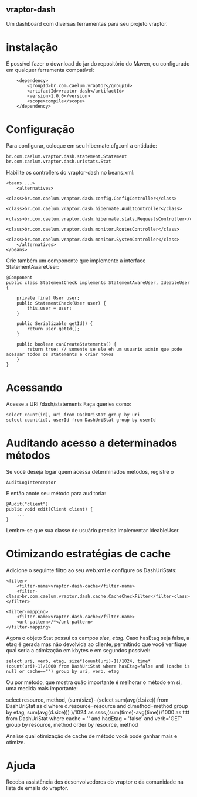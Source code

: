 ## vraptor-dash

Um dashboard com diversas ferramentas para seu projeto vraptor.

# instalação

É possível fazer o download do jar do repositório do Maven, ou configurado em qualquer ferramenta compatível:

		<dependency>
			<groupId>br.com.caelum.vraptor</groupId>
			<artifactId>vraptor-dash</artifactId>
			<version>1.0.0</version>
			<scope>compile</scope>
		</dependency>


# Configuração

Para configurar, coloque em seu hibernate.cfg.xml a entidade:

	br.com.caelum.vraptor.dash.statement.Statement
	br.com.caelum.vraptor.dash.uristats.Stat

Habilite os controllers do vraptor-dash no beans.xml:

```
<beans ...>
    <alternatives>
        <class>br.com.caelum.vraptor.dash.config.ConfigController</class>
        <class>br.com.caelum.vraptor.dash.hibernate.AuditController</class>
        <class>br.com.caelum.vraptor.dash.hibernate.stats.RequestsController</class>
        <class>br.com.caelum.vraptor.dash.monitor.RoutesController</class>
        <class>br.com.caelum.vraptor.dash.monitor.SystemController</class>
    </alternatives>
</beans>
```

	
Crie também um componente que implemente a interface StatementAwareUser:

	@Component
	public class StatementCheck implements StatementAwareUser, IdeableUser {
	
		private final User user;
		public StatementCheck(User user) {
			this.user = user;
		}

		public Serializable getId() {
			return user.getId();
		}
	
		public boolean canCreateStatements() {
			return true; // somente se ele eh um usuario admin que pode acessar todos os statements e criar novos
		}
	}

# Acessando

Acesse a URI /dash/statements
Faça queries como:

	select count(id), uri from DashUriStat group by uri
	select count(id), userId from DashUriStat group by userId

# Auditando acesso a determinados métodos

Se você deseja logar quem acessa determinados métodos, registre o

	AuditLogInterceptor
	
E então anote seu método para auditoria:

	@Audit("client")
	public void edit(Client client) {
		...
	}

Lembre-se que sua classe de usuário precisa implementar IdeableUser.

# Otimizando estratégias de cache

Adicione o seguinte filtro ao seu web.xml e configure os DashUriStats:

	<filter>
		<filter-name>vraptor-dash-cache</filter-name>
		<filter-class>br.com.caelum.vraptor.dash.cache.CacheCheckFilter</filter-class>
	</filter>

	<filter-mapping>
		<filter-name>vraptor-dash-cache</filter-name>
		<url-pattern>/*</url-pattern>
	</filter-mapping>

Agora o objeto Stat possui os campos *size*, *etag*. Caso hasEtag seja false, a etag é gerada mas não
devolvida ao cliente, permitindo que você verifique qual seria a otimização em kbytes e em segundos
 possível:

	select uri, verb, etag, size*(count(uri)-1)/1024, time*(count(uri)-1)/1000 from DashUriStat where hasEtag=false and (cache is null or cache=="") group by uri, verb, etag

Ou por método, que mostra quão importante é melhorar o método em si, uma medida mais importante:

select resource, method, (sum(size)-   (select sum(avg(d.size)) from DashUriStat as d where d.resource=resource and d.method=method group by etag, sum(avg(d.size)))      )/1024 as ssss,(sum(time)-avg(time))/1000 as tttt from DashUriStat where cache = '' and hadEtag = 'false' and verb='GET' group by resource, method order by resource, method

Analise qual otimização de cache de método você pode ganhar mais e otimize.

# Ajuda

Receba assistência dos desenvolvedores do vraptor e da comunidade na lista de emails do vraptor.
